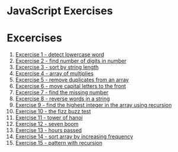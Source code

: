 # JavaScript Exercises

Excercises
=====================
01. [Excercise 1 - detect lowercase word](https://github.com/iti-armpalu/javascript-excercises/tree/main/excercises/01-detect-lowercase-word)
02. [Excercise 2 - find number of digits in number](https://github.com/iti-armpalu/javascript-excercises/tree/main/excercises/02-find-number-of-digits-in-number)
03. [Excercise 3 - sort by string length](https://github.com/iti-armpalu/javascript-excercises/tree/main/excercises/03-sort-by-string-length)
04. [Excercise 4 - array of multiplies](https://github.com/iti-armpalu/javascript-excercises/tree/main/excercises/04-array-of-multiplies)
05. [Excercise 5 - remove duplicates from an array](https://github.com/iti-armpalu/javascript-excercises/tree/main/excercises/05-remove-duplicates-from-an-array)
06. [Excercise 6 - move capital letters to the front](https://github.com/iti-armpalu/javascript-excercises/tree/main/excercises/06-move-capital-letters-to-the-front)
07. [Excercise 7 - find the missing number](https://github.com/iti-armpalu/javascript-excercises/tree/main/excercises/07-find-the-missing-number)
08. [Excercise 8 - reverse words in a string](https://github.com/iti-armpalu/javascript-excercises/tree/main/excercises/08-reverse-words-in-a-string)
09. [Exercise 9 - find the highest integer in the array using recursion](https://github.com/iti-armpalu/javascript-excercises/tree/main/excercises/09-find-the-highest-integer-in-the-array-using-recursion)
10. [Exercise 10 - the fizz buzz test](https://github.com/iti-armpalu/javascript-excercises/tree/main/excercises/10-the-fizz-buzz-test)
11. [Exercise 11 - tower of hanoi](https://github.com/iti-armpalu/javascript-excercises/tree/main/excercises/11-tower-of-hanoi)
12. [Exercise 12 - seven boom](https://github.com/iti-armpalu/javascript-excercises/tree/main/excercises/12-seven-boom)
13. [Exercise 13 - hours passed](https://github.com/iti-armpalu/javascript-excercises/tree/main/excercises/13-hours-passed)
14. [Exercise 14 - sort array by increasing frequency](https://github.com/iti-armpalu/javascript-excercises/tree/main/excercises/14-sort-array-by-increasing-frequency)
15. [Exercise 15 - pattern with recursion](https://github.com/iti-armpalu/javascript-excercises/tree/main/excercises/15-pattern-with-recursion)

